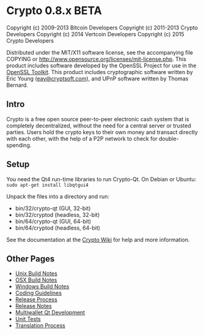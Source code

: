Crypto 0.8.x BETA
====================

Copyright (c) 2009-2013 Bitcoin Developers
Copyright (c) 2011-2013 Crypto Developers
Copyright (c) 2014 Vertcoin Developers
Copyright (c) 2015 Crypto Developers

Distributed under the MIT/X11 software license, see the accompanying
file COPYING or http://www.opensource.org/licenses/mit-license.php.
This product includes software developed by the OpenSSL Project for use in the [OpenSSL Toolkit](http://www.openssl.org/). This product includes
cryptographic software written by Eric Young ([eay@cryptsoft.com](mailto:eay@cryptsoft.com)), and UPnP software written by Thomas Bernard.


Intro
---------------------
Crypto is a free open source peer-to-peer electronic cash system that is
completely decentralized, without the need for a central server or trusted
parties.  Users hold the crypto keys to their own money and transact directly
with each other, with the help of a P2P network to check for double-spending.


Setup
---------------------
You need the Qt4 run-time libraries to run Crypto-Qt. On Debian or Ubuntu:
	`sudo apt-get install libqtgui4`

Unpack the files into a directory and run:

- bin/32/crypto-qt (GUI, 32-bit)
- bin/32/cryptod (headless, 32-bit)
- bin/64/crypto-qt (GUI, 64-bit)
- bin/64/cryptod (headless, 64-bit)

See the documentation at the [Crypto Wiki](http://crypto.org)
for help and more information.


Other Pages
---------------------
- [Unix Build Notes](build-unix.md)
- [OSX Build Notes](build-osx.md)
- [Windows Build Notes](build-msw.md)
- [Coding Guidelines](coding.md)
- [Release Process](release-process.md)
- [Release Notes](release-notes.md)
- [Multiwallet Qt Development](multiwallet-qt.md)
- [Unit Tests](unit-tests.md)
- [Translation Process](translation_process.md)
